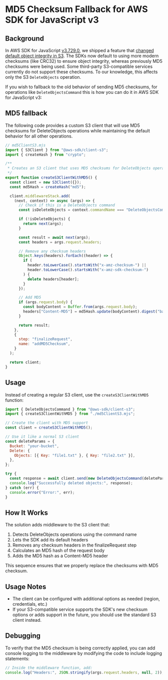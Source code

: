 # MD5 Checksum Fallback for AWS SDK for JavaScript v3

## Background

In AWS SDK for JavaScript [v3.729.0](https://github.com/aws/aws-sdk-js-v3/releases/tag/v3.729.0),
we shipped a feature that [changed default object integrity in
S3](https://github.com/aws/aws-sdk-js-v3/issues/6810). The SDKs now default to using more modern
checksums (like CRC32) to ensure object integrity, whereas previously MD5 checksums were being used.
Some third-party S3-compatible services currently do not support these checksums. To our knowledge,
this affects only the S3 `DeleteObjects` operation.

If you wish to fallback to the old behavior of sending MD5 checksums, for operations like
`DeleteObjectsCommand` this is how you can do it in AWS SDK for JavaScript v3:

## MD5 fallback

The following code provides a custom S3 client that will use MD5 checksums for DeleteObjects
operations while maintaining the default behavior for all other operations.

```javascript
// md5ClientS3.mjs
import { S3Client } from "@aws-sdk/client-s3";
import { createHash } from "crypto";

/**
 * Creates an S3 client that uses MD5 checksums for DeleteObjects operations
 */
export function createS3ClientWithMD5() {
  const client = new S3Client({});
  const md5Hash = createHash("md5");

  client.middlewareStack.add(
    (next, context) => async (args) => {
      // Check if this is a DeleteObjects command
      const isDeleteObjects = context.commandName === "DeleteObjectsCommand";

      if (!isDeleteObjects) {
        return next(args);
      }

      const result = await next(args);
      const headers = args.request.headers;

      // Remove any checksum headers
      Object.keys(headers).forEach((header) => {
        if (
          header.toLowerCase().startsWith("x-amz-checksum-") ||
          header.toLowerCase().startsWith("x-amz-sdk-checksum-")
        ) {
          delete headers[header];
        }
      });

      // Add MD5
      if (args.request.body) {
        const bodyContent = Buffer.from(args.request.body);
        headers["Content-MD5"] = md5Hash.update(bodyContent).digest("base64");
      }

      return result;
    },
    {
      step: "finalizeRequest",
      name: "addMD5Checksum",
    }
  );

  return client;
}
```

## Usage

Instead of creating a regular S3 client, use the `createS3ClientWithMD5` function:

```javascript
import { DeleteObjectsCommand } from "@aws-sdk/client-s3";
import { createS3ClientWithMD5 } from "./md5ClientS3.mjs";

// Create the client with MD5 support
const client = createS3ClientWithMD5();

// Use it like a normal S3 client
const deleteParams = {
  Bucket: "your-bucket",
  Delete: {
    Objects: [{ Key: "file1.txt" }, { Key: "file2.txt" }],
  },
};

try {
  const response = await client.send(new DeleteObjectsCommand(deleteParams));
  console.log("Successfully deleted objects:", response);
} catch (err) {
  console.error("Error:", err);
}
```

## How It Works

The solution adds middleware to the S3 client that:

1. Detects DeleteObjects operations using the command name
2. Lets the SDK add its default headers
3. Removes any checksum headers in the finalizeRequest step
4. Calculates an MD5 hash of the request body
5. Adds the MD5 hash as a Content-MD5 header

This sequence ensures that we properly replace the checksums with MD5 checksum.

## Usage Notes

- The client can be configured with additional options as needed (region, credentials, etc.)
- If your S3-compatible service supports the SDK's new checksum options or adds support in the
  future, you should use the standard S3 client instead.

## Debugging

To verify that the MD5 checksum is being correctly applied, you can add console logging to the
middleware by modifying the code to include logging statements:

```javascript
// Inside the middleware function, add:
console.log("Headers:", JSON.stringify(args.request.headers, null, 2));
```
